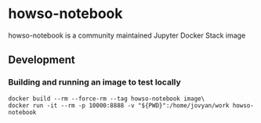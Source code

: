 # howso-notebook

howso-notebook is a community maintained Jupyter Docker Stack image

## Development

### Building and running an image to test locally

```
docker build --rm --force-rm --tag howso-notebook image\
docker run -it --rm -p 10000:8888 -v "${PWD}":/home/jovyan/work howso-notebook
```
